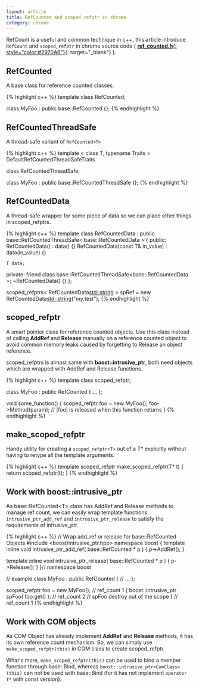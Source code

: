 ```yaml
---
layout: article
title: RefCounted and scoped_refptr in chrome
category: chrome
---
```

RefCount is a useful and common technique in c++, this article introduce `RefCount` and `scoped_refptr` in chrome source code ( [**ref_counted.h**{: style="color:#2970A6"}](http://src.chromium.org/viewvc/chrome/trunk/src/base/memory/ref_counted.h){: target="_blank"} ).

## RefCounted

A base class for reference counted classes.

{% highlight c++ %}
template <class T>
class RefCounted;

class MyFoo : public base::RefCounted<MyFoo>
{};
{% endhighlight %}


## RefCountedThreadSafe

A thread-safe variant of `RefCounted<T>`

{% highlight c++ %}
template
<
    class T,
    typename Traits = DefaultRefCountedThreadSafeTraits<T>
>
class RefCountedThreadSafe;

class MyFoo : public base::RefCountedThreadSafe<MyFoo>
{};
{% endhighlight %}


## RefCountedData

A thread-safe wrapper for some piece of data so we can place other things in scoped_refptrs.

{% highlight c++ %}
template<typename T>
class RefCountedData
    : public base::RefCountedThreadSafe< base::RefCountedData<T> >
{
public:
    RefCountedData() : data() {}
    RefCountedData(const T& in_value) : data(in_value) {}

    T data;

private:
    friend class base::RefCountedThreadSafe<base::RefCountedData<T> >;
    ~RefCountedData() {}
};

scoped_refptrs< RefCountedData<std::string> >
	spRef = new RefCountedData<std::string>("my.test");
{% endhighlight %}


## scoped_refptr

A smart pointer class for reference counted objects.  Use this class instead of calling **AddRef** and **Release** manually on a reference counted object to avoid common memory leaks caused by forgetting to Release an object reference.

scoped_refptrs is almost same with **boost::intrusive_ptr**, both need objects which are wrapped with AddRef and Release functions.

{% highlight c++ %}
template <class T>
class scoped_refptr;

class MyFoo : public RefCounted<MyFoo>
{
...
};

void some_function()
{
    scoped_refptr<MyFoo> foo = new MyFoo();
    foo->Method(param);
    // |foo| is released when this function returns
}
{% endhighlight %}



## make_scoped_refptr

Handy utility for creating a `scoped_refptr<T>` out of a T* explicitly without having to retype all the template arguments.

{% highlight c++ %}
template <typename T>
scoped_refptr<T> make_scoped_refptr(T* t)
{
    return scoped_refptr<T>(t);
}
{% endhighlight %}


## Work with boost::intrusive_ptr

As base::RefCounted&lt;T> class has AddRef and Release methods to manage ref count, we can easily wrap template functions `intrusive_ptr_add_ref` and `intrusive_ptr_release` to satisfy the requirements of intrusive_ptr.

{% highlight c++ %}
// Wrap add_ref or release for base::RefCounted Objects
#include <boost/intrusive_ptr.hpp>
namespace boost {
   template<typename T>
   inline void intrusive_ptr_add_ref( base::RefCounted<T> * p )
   {
      p->AddRef();
   }

   template<typename T>
   inline void intrusive_ptr_release( base::RefCounted<T> * p )
   {
      p->Release();
   }
}// namespace boost


// example
class MyFoo : public RefCounted<MyFoo>
{
    // ...
};

scoped_refptr<MyFoo> foo = new MyFoo();	// ref_count 1
{
    boost::intrusive_ptr<MyFoo> spFoo( foo.get() ); // ref_count 2
    // spFoo destroy out of the scope
}
// ref_count 1
{% endhighlight %}


## Work with COM objects

As COM Object has already implement **AddRef** and **Release** methods, it has its own reference count mechanism. So, we can simply use `make_scoped_refptr(this)` in COM class to create scoped_refptr.

What's more, `make_scoped_refptr(this)` can be used to bind a member function through base::Bind, whereas `boost::intrusive_ptr<ComClass>(this)` can not be used with base::Bind (for it has not implement `operator T*` with const version).

